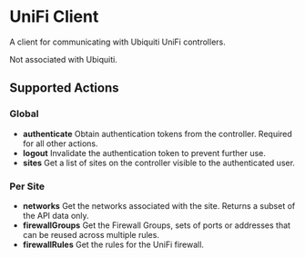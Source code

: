 # UniFi Client

A client for communicating with Ubiquiti UniFi controllers.

Not associated with Ubiquiti.

## Supported Actions

### Global

- **authenticate** Obtain authentication tokens from the controller. Required for all other actions.
- **logout** Invalidate the authentication token to prevent further use.
- **sites** Get a list of sites on the controller visible to the authenticated user.

### Per Site

- **networks** Get the networks associated with the site. Returns a subset of the API data only.
- **firewallGroups** Get the Firewall Groups, sets of ports or addresses that can be reused across multiple rules.
- **firewallRules** Get the rules for the UniFi firewall.